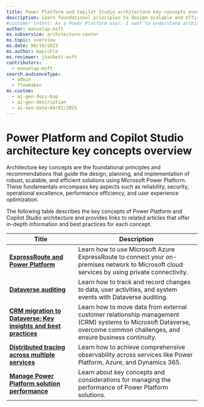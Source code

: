 ```yaml
---
title: Power Platform and Copilot Studio architecture key concepts overview
description: Learn foundational principles to design scalable and efficient solutions with Microsoft Power Platform and Copilot Studio.
#customer intent: As a Power Platform user, I want to understand architecture key concepts of Microsoft Power Platform so that I can design scalable and efficient solutions.  
author: manuelap-msft
ms.subservice: architecture-center
ms.topic: overview
ms.date: 08/19/2025
ms.author: mapichle
ms.reviewer: jhaskett-msft
contributors:
  - manuelap-msft
search.audienceType:
  - admin
  - flowmaker
ms.custom:
  - ai-gen-docs-bap
  - ai-gen-description
  - ai-seo-date:04/02/2025
---
```


# Power Platform and Copilot Studio architecture key concepts overview

Architecture key concepts are the foundational principles and recommendations that guide the design, planning, and implementation of robust, scalable, and efficient solutions using Microsoft Power Platform. These fundamentals encompass key aspects such as reliability, security, operational excellence, performance efficiency, and user experience optimization.

The following table describes the key concepts of Power Platform and Copilot Studio architecture and provides links to related articles that offer in-depth information and best practices for each concept.

| Title | Description |
| --- | --- |
| **[ExpressRoute and Power Platform](expressroute/overview.md)** | Learn how to use Microsoft Azure ExpressRoute to connect your on-premises network to Microsoft cloud services by using private connectivity. |
| **[Dataverse auditing](dataverse-auditing.md)** | Learn how to track and record changes to data, user activities, and system events with Dataverse auditing. |
| **[CRM migration to Dataverse: Key insights and best practices](data-migration/index.md)** | Learn how to move data from external customer relationship management (CRM) systems to Microsoft Dataverse, overcome common challenges, and ensure business continuity. |
| **[Distributed tracing across multiple services](distributed-tracing.md)** | Learn how to achieve comprehensive observability across services like Power Platform, Azure, and Dynamics 365. |
| **[Manage Power Platform solution performance](performance/index.md)** | Learn about key concepts and considerations for managing the performance of Power Platform solutions. |
